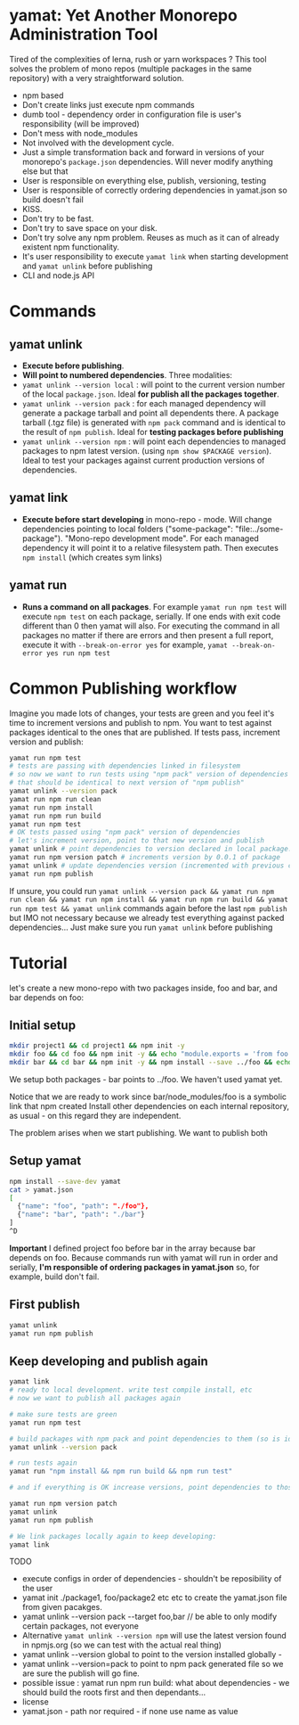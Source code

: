 # yamat: Yet Another Monorepo Administration Tool

Tired of the complexities of lerna, rush or yarn workspaces ? This tool solves the problem of mono repos (multiple packages in the same repository) with a very straightforward solution. 

 * npm based
 * Don't create links just execute npm commands
 * dumb tool - dependency order in configuration file is user's responsibility (will be improved)
 * Don't mess with node_modules
 * Not involved with the development cycle. 
 * Just a simple transformation back and forward in versions of your monorepo's `package.json` dependencies. Will never modify anything else but that 
 * User is responsible on everything else, publish, versioning, testing
 * User is responsible of correctly ordering dependencies in yamat.json so build doesn't fail
 * KISS. 
 * Don't try to be fast. 
 * Don't try to save space on your disk. 
 * Don't try solve any npm problem. Reuses as much as it can of already existent npm functionality. 
 * It's user responsibility to execute `yamat link` when starting development and `yamat unlink` before publishing
 * CLI and node.js API


# Commands

## yamat unlink

 * **Execute before publishing**. 
 * **Will point to numbered dependencies**. Three modalities:
 * `yamat unlink --version local` : will point to the current version number of the local `package.json`. Ideal **for publish all the packages together**.
 * `yamat unlink --version pack` : for each managed dependency will generate a package tarball and point all dependents there. A package tarball (.tgz file) is generated with `npm pack` command and is identical to the result of `npm publish`. Ideal for **testing packages before publishing**
 * `yamat unlink --version npm` : will point each dependencies to managed packages to npm latest version. (using `npm show $PACKAGE version`). Ideal to test your packages against current production versions of dependencies. 


## yamat link
 
 * **Execute before start developing** in mono-repo - mode. Will change dependencies pointing to local folders ("some-package": "file:../some-package"). "Mono-repo development mode". 
  For each managed dependency it will point it to a relative filesystem path. Then executes `npm install` (which creates sym links)

## yamat run

 * **Runs a command on all packages**. For example `yamat run npm test` will execute `npm test` on each package, serially. If one ends with exit code different than 0 then yamat will also. For executing the command in all packages no matter if there are errors and then present a full report, execute it with `--break-on-error yes` for example, `yamat --break-on-error yes run npm test` 


# Common Publishing workflow

Imagine you made lots of changes, your tests are green and you feel it's time to increment versions and publish to npm. You want to test against packages identical to the ones that are published. If tests pass, increment version and publish:

```sh
yamat run npm test 
# tests are passing with dependencies linked in filesystem
# so now we want to run tests using "npm pack" version of dependencies
# that should be identical to next version of "npm publish"
yamat unlink --version pack
yamat run npm run clean 
yamat run npm install
yamat run npm run build
yamat run npm test
# OK tests passed using "npm pack" version of dependencies
# let's increment version, point to that new version and publish
yamat unlink # point dependencies to version declared in local package.json
yamat run npm version patch # increments version by 0.0.1 of package
yamat unlink # update dependencies version (incremented with previous command)
yamat run npm publish
```

If unsure, you could run `yamat unlink --version pack && yamat run npm run clean && yamat run npm install && yamat run npm run build && yamat run npm test && yamat unlink` commands again before the last `npm publish` but IMO not necessary because we already test everything against packed dependencies... Just make sure you run `yamat unlink` before publishing

# Tutorial

let's create a new mono-repo with two packages inside, foo and bar, and bar depends on foo:

## Initial setup

```sh
mkdir project1 && cd project1 && npm init -y
mkdir foo && cd foo && npm init -y && echo "module.exports = 'from foo'"> index.js && cd ..
mkdir bar && cd bar && npm init -y && npm install --save ../foo && echo "console.log('foo say: '+require('foo'))"> index.js && cd ..
```

We setup both packages - bar points to ../foo. We haven't used yamat yet. 

Notice that we are ready to work since bar/node_modules/foo is a symbolic link that npm created Install other dependencies on each internal repository, as usual - on this regard they are independent. 

The problem arises when we start publishing. We want to publish both

## Setup yamat

```sh
npm install --save-dev yamat
cat > yamat.json 
[
  {"name": "foo", "path": "./foo"}, 
  {"name": "bar", "path": "./bar"}
]
^D 
```

**Important** I defined project foo before bar in the array because bar depends on foo. Because commands run with yamat will run in order and serially, **I'm responsible of ordering packages in yamat.json** so, for example, build don't fail. 


## First publish

```sh
yamat unlink
yamat run npm publish
```

## Keep developing and publish again

```sh
yamat link
# ready to local development. write test compile install, etc
# now we want to publish all packages again

# make sure tests are green
yamat run npm test 

# build packages with npm pack and point dependencies to them (so is identical to what will happen when we publish)
yamat unlink --version pack 

# run tests again
yamat run "npm install && npm run build && npm run test"

# and if everything is OK increase versions, point dependencies to those new versions and publish

yamat run npm version patch
yamat unlink 
yamat run npm publish

# We link packages locally again to keep developing: 
yamat link
```



TODO

* execute configs in order of dependencies - shouldn't be reposibility of the user
* yamat init ./package1, foo/package2   etc etc to create the yamat.json file from given pacakges.
* yamat unlink --version pack --target foo,bar // be able to only modify certain packages, not everyone 
* Alternative `yamat unlink --version npm` will use the latest version found in npmjs.org (so we can test with the actual real thing)
* yamat unlink --version global to point to the version installed globally - 
* yamat unlink --version=pack to point to npm pack generated file so we are sure the publish will go fine. 
* possible issue : yamat run npm run build: what about dependencies - we should build the roots first and then dependants... 
* license
* yamat.json - path nor required - if none use name as value